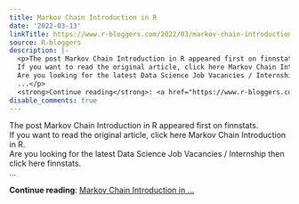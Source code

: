```yaml
---
title: Markov Chain Introduction in R
date: '2022-03-13'
linkTitle: https://www.r-bloggers.com/2022/03/markov-chain-introduction-in-r/
source: R-bloggers
description: |-
  <p>The post Markov Chain Introduction in R appeared first on finnstats.<br />
  If you want to read the original article, click here Markov Chain Introduction in R.<br />
  Are you looking for the latest Data Science Job Vacancies / Internship then click here finnstats.<br />
  ...</p>
  <strong>Continue reading</strong>: <a href="https://www.r-bloggers.com/2022/03/markov-chain-introduction-in-r/">Markov Chain Introduction in ...
disable_comments: true
---
```

<p>The post Markov Chain Introduction in R appeared first on finnstats.<br />
If you want to read the original article, click here Markov Chain Introduction in R.<br />
Are you looking for the latest Data Science Job Vacancies / Internship then click here finnstats.<br />
...</p>
<strong>Continue reading</strong>: <a href="https://www.r-bloggers.com/2022/03/markov-chain-introduction-in-r/">Markov Chain Introduction in ...